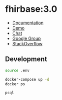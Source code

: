 # fhirbase:3.0

* [Documentation](https://fhirbase.gitbook.io/project/)
* [Demo](http://fhirbase.github.io/)
* [Chat](https://chat.fhir.org/#narrow/stream/16-fhirbase)
* [Google Group](https://groups.google.com/forum/#!forum/fhirbase)
* [StackOverflow](???)


## Development

```bash
source .env

docker-compose up -d
docker ps

psql 

```
